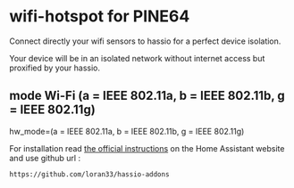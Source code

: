 # wifi-hotspot for PINE64

Connect directly your wifi sensors to hassio for a perfect device isolation.

Your device will be in an isolated network without internet access but proxified by your hassio. 

## mode Wi-Fi (a = IEEE 802.11a, b = IEEE 802.11b, g = IEEE 802.11g)

hw_mode=(a = IEEE 802.11a, b = IEEE 802.11b, g = IEEE 802.11g)

For installation read [the official instructions](https://www.home-assistant.io/hassio/installing_third_party_addons/) on the Home Assistant website and use github url :

```txt
https://github.com/loran33/hassio-addons
```
